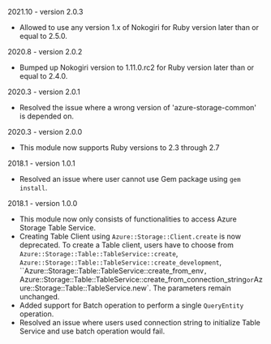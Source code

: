 2021.10 - version 2.0.3
* Allowed to use any version 1.x of Nokogiri for Ruby version later than or equal to 2.5.0.

2020.8 - version 2.0.2
* Bumped up Nokogiri version to 1.11.0.rc2 for Ruby version later than or equal to 2.4.0.

2020.3 - version 2.0.1
* Resolved the issue where a wrong version of 'azure-storage-common' is depended on.

2020.3 - version 2.0.0
* This module now supports Ruby versions to 2.3 through 2.7

2018.1 - version 1.0.1
* Resolved an issue where user cannot use Gem package using `gem install`.

2018.1 - version 1.0.0

* This module now only consists of functionalities to access Azure Storage Table Service.
* Creating Table Client using `Azure::Storage::Client.create` is now deprecated. To create a Table client, users have to choose from `Azure::Storage::Table::TableService::create`, `Azure::Storage::Table::TableService::create_development`, ``Azure::Storage::Table::TableService::create_from_env`, `Azure::Storage::Table::TableService::create_from_connection_string` or `Azure::Storage::Table::TableService.new`. The parameters remain unchanged.
* Added support for Batch operation to perform a single `QueryEntity` operation.
* Resolved an issue where users used connection string to initialize Table Service and use batch operation would fail.
